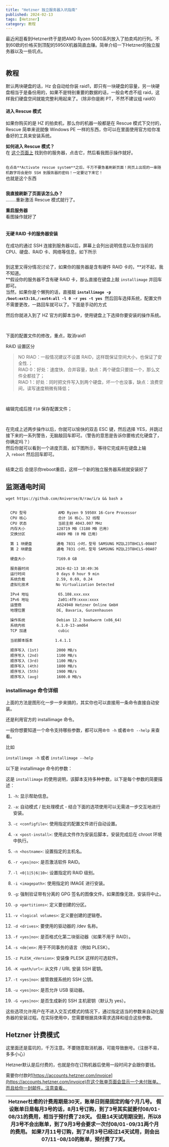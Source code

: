 ```yaml
---
title: "Hetzner 独立服务器入坑指南"
published: 2024-02-13
tags: [Hetzner]
category: 教程
---
```


最近闲逛看到Hetzner终于是把AMD Ryzen 5000系列放入了拍卖鸡的行列。不到60欧的价格买到顶配的5950X机器简直血赚。简单介绍一下Hetzner的独立服务器以及一些坑点。

<picture>
    <source srcset="https://s3.catcat.blog/images/2024/02/c73ce45c131fafff1cb473b41cbdab2e.avif" type="image/avif">
    <source srcset="https://s3.catcat.blog/images/2024/02/c73ce45c131fafff1cb473b41cbdab2e.webp" type="image/webp">
    <img src="https://s3.catcat.blog/images/2024/02/c73ce45c131fafff1cb473b41cbdab2e.jpg" alt="" loading="lazy">
</picture>

## 教程

默认两块硬盘的话，Hz 会自动给你装 raid1，即只有一块硬盘的容量，另一块硬盘相当于是备份用的，如果不是特别重要的数据的话，一般会考虑不组 raid，这样我们硬盘空间就能完整利用起来了。（除非你是刷 PT，不然不建议组 raid0）

#### 进入 Rescue 模式

如果你购买的是 HZ 的拍卖机，那么你的机器一般都是在 Rescue 模式下交付的，Rescue 简单来说就像 Windows PE 一样的东西，你可以在里面使用官方给你准备好的工具来安装系统。

**如何进入 Rescue 模式？**  
在 [这个页面上](https://robot.your-server.de/server) 找到你的服务器，点击它，然后看我图示操作就好。

<picture>
    <source srcset="https://s3.catcat.blog/images/2024/02/83320660351d45fafc842ef8bbe020fe.avif" type="image/avif">
    <source srcset="https://s3.catcat.blog/images/2024/02/83320660351d45fafc842ef8bbe020fe.webp" type="image/webp">
    <img src="https://s3.catcat.blog/images/2024/02/83320660351d45fafc842ef8bbe020fe.jpg" alt="" loading="lazy">
</picture>

`在点击**Activate rescue system**之后，千万不要急着刷新页面！网页上出现的一串随机数字将会是你 SSH 到服务器的密码！一定要记下来它！`  
也就是这个东西

<picture>
    <source srcset="https://s3.catcat.blog/images/2024/02/91e95502fb169779b5a1fa1f08a55a10.avif" type="image/avif">
    <source srcset="https://s3.catcat.blog/images/2024/02/91e95502fb169779b5a1fa1f08a55a10.webp" type="image/webp">
    <img src="https://s3.catcat.blog/images/2024/02/91e95502fb169779b5a1fa1f08a55a10.jpg" alt="" loading="lazy">
</picture>

**我直接刷新了页面该怎么办？**  
........重新激活 Rescue 模式就行了。

**重启服务器**  
看图操作就好了

<picture>
    <source srcset="https://s3.catcat.blog/images/2024/02/image-17.avif" type="image/avif">
    <source srcset="https://s3.catcat.blog/images/2024/02/image-17.webp" type="image/webp">
    <img src="https://s3.catcat.blog/images/2024/02/image-17.jpg" alt="" loading="lazy">
</picture>

#### 无硬 RAID 卡的服务器安装

在成功的通过 SSH 连接到服务器以后，屏幕上会列出说明信息以及你当前的 CPU、硬盘、RAID 卡、网络等信息，如下所示

<picture>
    <source srcset="https://s3.catcat.blog/images/2024/02/856a1ac1a8b5fbe0782ff5413f166e96.avif" type="image/avif">
    <source srcset="https://s3.catcat.blog/images/2024/02/856a1ac1a8b5fbe0782ff5413f166e96.webp" type="image/webp">
    <img src="https://s3.catcat.blog/images/2024/02/856a1ac1a8b5fbe0782ff5413f166e96.jpg" alt="" loading="lazy">
</picture>

到这里又得分情况讨论了，如果你的服务器是含有硬件 RAID 卡的，**对不起，我不知道。  
**假设你的服务器不含有硬 RAID 卡，那么直接在键盘上敲 `installimage` 并回车即可。  
当然，如果你是个懒狗的话，直接敲 **`installimage -p /boot:ext3:1G,/:ext4:all -l 0 -r yes -t yes`**  然后回车选择系统，配置文件不需要更改，一路回车就可以了。下面是手动的方式

然后你就进入到了 HZ 官方的脚本当中，使用键盘上下选择你要安装的操作系统。

<picture>
    <source srcset="https://s3.catcat.blog/images/2024/02/3c126e8d6e4b4fc2a95651b0632a8c79.avif" type="image/avif">
    <source srcset="https://s3.catcat.blog/images/2024/02/3c126e8d6e4b4fc2a95651b0632a8c79.webp" type="image/webp">
    <img src="https://s3.catcat.blog/images/2024/02/3c126e8d6e4b4fc2a95651b0632a8c79.jpg" alt="" loading="lazy">
</picture>

<picture>
    <source srcset="https://s3.catcat.blog/images/2024/02/47f98590044079872480a80630d7630f.avif" type="image/avif">
    <source srcset="https://s3.catcat.blog/images/2024/02/47f98590044079872480a80630d7630f.webp" type="image/webp">
    <img src="https://s3.catcat.blog/images/2024/02/47f98590044079872480a80630d7630f.jpg" alt="" loading="lazy">
</picture>

<picture>
    <source srcset="https://s3.catcat.blog/images/2024/02/227d07d6e1cb696c6dd526d46ef22209.avif" type="image/avif">
    <source srcset="https://s3.catcat.blog/images/2024/02/227d07d6e1cb696c6dd526d46ef22209.webp" type="image/webp">
    <img src="https://s3.catcat.blog/images/2024/02/227d07d6e1cb696c6dd526d46ef22209.jpg" alt="" loading="lazy">
</picture>

下面的配置文件的修改，重点，取消raid1

RAID 设置区分

> NO RIAD：一般情况建议不设置 RAID，这样既保证空间大小，也保证了安全性.；  
> RIAD 0：好处：速度快，合并容量，缺点：两个硬盘只要挂一个，那么文件全都挂了；  
> RIAD 1：好处：同时把文件写入到两个硬盘，坏一个也没事，缺点：浪费空间，读写速度稍微有降低；

<picture>
    <source srcset="https://s3.catcat.blog/images/2024/02/7567e0cd441a96d9a5b366cfe0aa679e.avif" type="image/avif">
    <source srcset="https://s3.catcat.blog/images/2024/02/7567e0cd441a96d9a5b366cfe0aa679e.webp" type="image/webp">
    <img src="https://s3.catcat.blog/images/2024/02/7567e0cd441a96d9a5b366cfe0aa679e.jpg" alt="" loading="lazy">
</picture>

<picture>
    <source srcset="https://s3.catcat.blog/images/2024/02/7a12f1c023c3d616dcd51f7aeb944751.avif" type="image/avif">
    <source srcset="https://s3.catcat.blog/images/2024/02/7a12f1c023c3d616dcd51f7aeb944751.webp" type="image/webp">
    <img src="https://s3.catcat.blog/images/2024/02/7a12f1c023c3d616dcd51f7aeb944751.jpg" alt="" loading="lazy">
</picture>

编辑完成后按 `F10` 保存配置文件；

<picture>
    <source srcset="https://s3.catcat.blog/images/2024/02/aae1471578303055856d4bc9124f751d.avif" type="image/avif">
    <source srcset="https://s3.catcat.blog/images/2024/02/aae1471578303055856d4bc9124f751d.webp" type="image/webp">
    <img src="https://s3.catcat.blog/images/2024/02/aae1471578303055856d4bc9124f751d.jpg" alt="" loading="lazy">
</picture>

<picture>
    <source srcset="https://s3.catcat.blog/images/2024/02/a810729e176cbeff1e53c6d5f78ac2aa.avif" type="image/avif">
    <source srcset="https://s3.catcat.blog/images/2024/02/a810729e176cbeff1e53c6d5f78ac2aa.webp" type="image/webp">
    <img src="https://s3.catcat.blog/images/2024/02/a810729e176cbeff1e53c6d5f78ac2aa.jpg" alt="" loading="lazy">
</picture>

<picture>
    <source srcset="https://s3.catcat.blog/images/2024/02/dd1d3fa1ff006c3191bbeee57f479b11.avif" type="image/avif">
    <source srcset="https://s3.catcat.blog/images/2024/02/dd1d3fa1ff006c3191bbeee57f479b11.webp" type="image/webp">
    <img src="https://s3.catcat.blog/images/2024/02/dd1d3fa1ff006c3191bbeee57f479b11.jpg" alt="" loading="lazy">
</picture>

在完成上述两步操作以后，你就可以愉快的双击 ESC 键，然后选择 YES，并跳过接下来的一系列警告，无脑敲回车即可。（警告的意思是告诉你要格式化硬盘了，你确定吗？）  
然后你就可以看到一个进度页面，如下图所示，等待它完成并在键盘上输入 `reboot` 然后回车即可。

<picture>
    <source srcset="https://s3.catcat.blog/images/2024/02/cab26e3a2a853aa1d90d48b50c6a9c51.avif" type="image/avif">
    <source srcset="https://s3.catcat.blog/images/2024/02/cab26e3a2a853aa1d90d48b50c6a9c51.webp" type="image/webp">
    <img src="https://s3.catcat.blog/images/2024/02/cab26e3a2a853aa1d90d48b50c6a9c51.jpg" alt="" loading="lazy">
</picture>

结束之后 会提示你reboot重启，这样一个新的独立服务器系统就安装好了

## 监测通电时间

```shell
wget https://github.com/Aniverse/A/raw/i/a && bash a

```

```shell

  CPU 型号              AMD Ryzen 9 5950X 16-Core Processor
  CPU 核心              合计 16 核心，32 线程
  CPU 状态              当前主频 4043.007 MHz
  内存大小              128719 MB (3180 MB 已用)
  交换分区              4089 MB (0 MB 已用)

  第 1 块硬盘           通电 7831 小时，型号 SAMSUNG MZQL23T8HCLS-00A07
  第 2 块硬盘           通电 7831 小时，型号 SAMSUNG MZQL23T8HCLS-00A07

  硬盘大小              7169.0 GB

  服务器时间            2024-02-13 10:49:36
  运行时间              0 days 0 hour 9 min
  系统负载              2.59, 0.69, 0.24
  虚拟化技术            No Virtualization Detected

  IPv4 地址             65.108.xxx.xxx
  IPv6 地址             2a01:4f9:xxxx:xxxx
  运营商                AS24940 Hetzner Online GmbH
  地理位置              DE, Bavaria, Gunzenhausen

  操作系统              Debian 12.2 bookworm (x86_64)
  系统内核              6.1.0-13-amd64
  TCP 加速              cubic

  当前脚本版本          1.4.1.1

  顺序写入 (1st)        2000 MB/s
  顺序写入 (2nd)        1100 MB/s
  顺序写入 (3rd)        1100 MB/s
  顺序写入 (4th)        1800 MB/s
  顺序写入 (5th)        1900 MB/s
  顺序写入 (avg)        1600.0 MB/s
```

### installimage 命令详细

上面的方法是图形化一步一步来搞的，其实你也可以直接用一条命令直接自动安装。

还是利用官方的 installimage 命令。

一般你想要知道一个命令支持哪些参数，都可以用`命令 -h` 或者`命令 --help` 来查看。

比如

`installimage -h` 或者 `installimage --help`

以下是 installimage 命令的参数：

这是 `installimage` 的使用说明，该脚本支持多种参数，以下是每个参数的简要描述：

1. `-h`: 显示帮助信息。

3. `-a`: 自动模式 / 批处理模式 - 结合下面的选项使用可以无需进一步交互地进行安装。

5. `-c <configfile>`: 使用指定的配置文件进行自动设置。

7. `-x <post-install>`: 使用此文件作为安装后脚本，安装完成后在 chroot 环境中执行。

9. `-n <hostname>`: 设置指定的主机名。

11. `-r <yes|no>`: 是否激活软件 RAID。

13. `-l <0|1|5|6|10>`: 设置指定的 RAID 级别。

15. `-i <imagepath>`: 使用指定的 IMAGE 进行安装。

17. `-g`: 强制验证带有分离的 GPG 签名的图像文件。如果图像无效，安装将中止。

19. `-p <partitions>`: 定义要创建的分区。

21. `-v <logical volumes>`: 定义要创建的逻辑卷。

23. `-d <drives>`: 要使用的驱动器的 /dev 名称。

25. `-f <yes|no>`: 是否格式化第二块驱动器（如果不用于 RAID）。

27. `-s <de|en>`: 用于不同事务的语言（例如 PLESK）。

29. `-z PLESK_<Version>`: 安装像 PLESK 这样的可选软件。

31. `-K <path/url>`: 从文件 / URL 安装 SSH 密钥。

33. `-t <yes|no>`: 接管救援系统的 SSH 公钥。

35. `-u <yes|no>`: 是否允许 USB 驱动器。

37. `-G <yes|no>`: 是否生成新的 SSH 主机密钥（默认为 yes）。

这些选项允许用户在不进入交互式模式的情况下，通过指定适当的参数来自动化服务器的安装过程。在实际使用中，您需要根据具体需求选择和组合这些参数。

## Hetzner 计费模式

这里面还是蛮坑的，千万注意。不要随意取消机器，可能导致删号。（注册不易，多多小心）

Hetzner默认是后付费的，也就是你在订购机器后使用一段时间才会跟你要钱。

需要你付款时[https://accounts.hetzner.com/invoice](https://accounts.hetzner.com/invoice)在这个账单页面会显示一个未付账单。而且给你一封邮件，注意查看。

| Hetzner杜甫的计费周期是30天，账单日则是固定的每个月几号。   假设账单日是每月3号的话，8月1号订购，到了3号其实就要付08/01-08/31的费用，相当于预付费了28天。   但是14天试用期没到，所以8月3号不会出账单，到了9月3号会要求一次付08/01-09/31两个月的费用。   如果7月11号订购，到了8月3号已经过14天试用，则会出07/11-08/10的账单，预付费了7天。 |
| --- |
